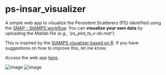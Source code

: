 # ps-insar_visualizer

A simple web app to visualize the Persistent Scatterers (PS) identified using the [SNAP - StAMPS workflow](https://forum.step.esa.int/t/snap-stamps-workflow-documentation/13985). You can **visualize your own data** by uploading the Matlab file *(e.g., 'ps_plot_ts_v-do.mat')*. 

This is inspired by the [StAMPS visualizer based on R](https://forum.step.esa.int/t/stamps-visualizer-snap-stamps-workflow/9613). If you have suggestions on how to improve this, let me know. 

Access the web app [here](https://snap-stamps-visualizer-app.herokuapp.com/).

![image](https://user-images.githubusercontent.com/44670454/122637236-1536be80-d120-11eb-9c52-e8853015bb03.png)
![image](https://user-images.githubusercontent.com/44670454/122637241-21bb1700-d120-11eb-9af1-4f6ec2baca85.png)

